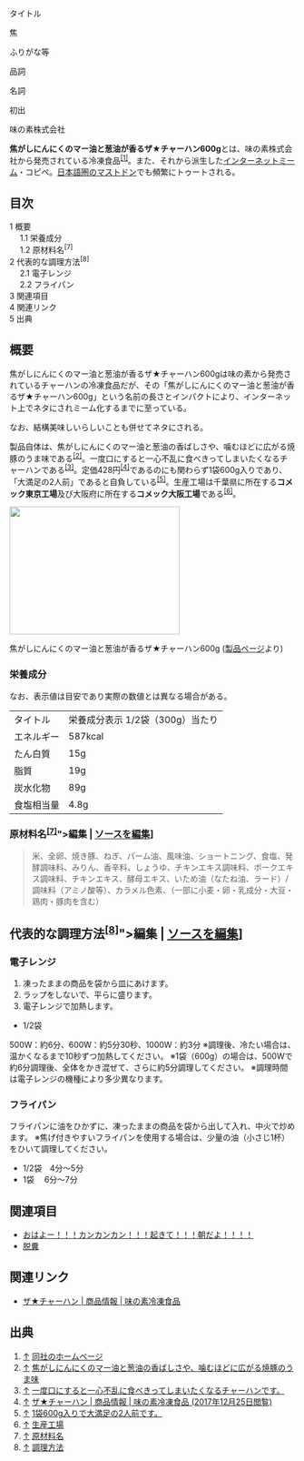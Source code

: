 <div>

タイトル

</div>

焦

ふりがな等

品詞

名詞

初出

味の素株式会社

  
**焦がしにんにくのマー油と葱油が香るザ★チャーハン600g**とは、味の素株式会社から発売されている冷凍食品<sup>[\[1\]](#cite_note-1)</sup>。また、それから派生した[インターネットミーム](/%E3%82%A4%E3%83%B3%E3%82%BF%E3%83%BC%E3%83%8D%E3%83%83%E3%83%88%E3%83%9F%E3%83%BC%E3%83%A0 "インターネットミーム")・コピペ。[日本語圏のマストドン](/%E3%82%AB%E3%83%86%E3%82%B4%E3%83%AA:%E6%97%A5%E6%9C%AC%E3%81%AE%E3%82%A4%E3%83%B3%E3%82%B9%E3%82%BF%E3%83%B3%E3%82%B9 "カテゴリ:日本のインスタンス")でも頻繁にトゥートされる。

<div id="toc">

<div lang="ja" dir="ltr">

## 目次

</div>

-   [1 概要](#.E6.A6.82.E8.A6.81)
    -   [1.1 栄養成分](#.E6.A0.84.E9.A4.8A.E6.88.90.E5.88.86)
    -   [1.2 原材料名<sup>\[7\]</sup>](#.E5.8E.9F.E6.9D.90.E6.96.99.E5.90.8D.5B7.5D)
-   [2 代表的な調理方法<sup>\[8\]</sup>](#.E4.BB.A3.E8.A1.A8.E7.9A.84.E3.81.AA.E8.AA.BF.E7.90.86.E6.96.B9.E6.B3.95.5B8.5D)
    -   [2.1 電子レンジ](#.E9.9B.BB.E5.AD.90.E3.83.AC.E3.83.B3.E3.82.B8)
    -   [2.2 フライパン](#.E3.83.95.E3.83.A9.E3.82.A4.E3.83.91.E3.83.B3)
-   [3 関連項目](#.E9.96.A2.E9.80.A3.E9.A0.85.E7.9B.AE)
-   [4 関連リンク](#.E9.96.A2.E9.80.A3.E3.83.AA.E3.83.B3.E3.82.AF)
-   [5 出典](#.E5.87.BA.E5.85.B8)

</div>

## 概要

焦がしにんにくのマー油と葱油が香るザ★チャーハン600gは味の素から発売されているチャーハンの冷凍食品だが、その「焦がしにんにくのマー油と葱油が香るザ★チャーハン600g」という名前の長さとインパクトにより、インターネット上でネタにされミーム化するまでに至っている。

なお、結構美味しいらしいことも併せてネタにされる。

製品自体は、焦がしにんにくのマー油と葱油の香ばしさや、噛むほどに広がる焼豚のうま味である<sup>[\[2\]](#cite_note-2)</sup>。一度口にすると一心不乱に食べきってしまいたくなるチャーハンである<sup>[\[3\]](#cite_note-3)</sup>。定価428円<sup>[\[4\]](#cite_note-4)</sup>であるのにも関わらず1袋600g入りであり、「大満足の2人前」であると自負している<sup>[\[5\]](#cite_note-5)</sup>。生産工場は千葉県に所在する**コメック東京工場**及び大阪府に所在する**コメック大阪工場**である<sup>[\[6\]](#cite_note-6)</sup>。

<div>

<div>

[<img src="/images/thumb/f/f4/%E3%82%B6%E2%98%85%E3%83%81%E3%83%A3%E3%83%BC%E3%83%8F%E3%83%B3.jpg/300px-%E3%82%B6%E2%98%85%E3%83%81%E3%83%A3%E3%83%BC%E3%83%8F%E3%83%B3.jpg" srcset="/images/f/f4/%E3%82%B6%E2%98%85%E3%83%81%E3%83%A3%E3%83%BC%E3%83%8F%E3%83%B3.jpg 1.5x" width="300" height="225" />](/%E3%83%95%E3%82%A1%E3%82%A4%E3%83%AB:%E3%82%B6%E2%98%85%E3%83%81%E3%83%A3%E3%83%BC%E3%83%8F%E3%83%B3.jpg)

<div>

<div>

[](/%E3%83%95%E3%82%A1%E3%82%A4%E3%83%AB:%E3%82%B6%E2%98%85%E3%83%81%E3%83%A3%E3%83%BC%E3%83%8F%E3%83%B3.jpg "拡大")

</div>

焦がしにんにくのマー油と葱油が香るザ★チャーハン600g (<a href="https://www.ffa.ajinomoto.com/products/detail/id/97" rel="nofollow">製品ページ</a>より)

</div>

</div>

</div>

### 栄養成分

なお、表示値は目安であり実際の数値とは異なる場合がある。

|            |                                  |
|------------|----------------------------------|
| タイトル   | 栄養成分表示 1/2袋（300g）当たり |
| エネルギー | 587kcal                          |
| たん白質   | 15g                              |
| 脂質       | 19g                              |
| 炭水化物   | 89g                              |
| 食塩相当量 | 4.8g                             |

### 原材料名<sup>[\[7\]](#cite_note-7)</sup>"\>編集 \| [ソースを編集](/index.php?title=%E7%84%A6%E3%81%8C%E3%81%97%E3%81%AB%E3%82%93%E3%81%AB%E3%81%8F%E3%81%AE%E3%83%9E%E3%83%BC%E6%B2%B9%E3%81%A8%E8%91%B1%E6%B2%B9%E3%81%8C%E9%A6%99%E3%82%8B%E3%82%B6%E2%98%85%E3%83%81%E3%83%A3%E3%83%BC%E3%83%8F%E3%83%B3600g&action=edit&section=3 "節を編集: 原材料名[7]")\]

> 米、全卵、焼き豚、ねぎ、パーム油、風味油、ショートニング、食塩、発酵調味料、みりん、香辛料、しょうゆ、チキンエキス調味料、ポークエキス調味料、チキンエキス、酵母エキス、いため油（なたね油、ラード）/ 調味料（アミノ酸等）、カラメル色素、（一部に小麦・卵・乳成分・大豆・鶏肉・豚肉を含む）

## 代表的な調理方法<sup>[\[8\]](#cite_note-8)</sup>"\>編集 \| [ソースを編集](/index.php?title=%E7%84%A6%E3%81%8C%E3%81%97%E3%81%AB%E3%82%93%E3%81%AB%E3%81%8F%E3%81%AE%E3%83%9E%E3%83%BC%E6%B2%B9%E3%81%A8%E8%91%B1%E6%B2%B9%E3%81%8C%E9%A6%99%E3%82%8B%E3%82%B6%E2%98%85%E3%83%81%E3%83%A3%E3%83%BC%E3%83%8F%E3%83%B3600g&action=edit&section=4 "節を編集: 代表的な調理方法[8]")\]

### 電子レンジ

1.  凍ったままの商品を袋から皿にあけます。
2.  ラップをしないで、平らに盛ります。
3.  電子レンジで加熱します。

-   1/2袋

500W：約6分、600W：約5分30秒、1000W：約3分 ※調理後、冷たい場合は、温かくなるまで10秒ずつ加熱してください。 ※1袋（600g）の場合は、500Wで約6分調理後、全体をかき混ぜて、さらに約5分調理してください。 ※調理時間は電子レンジの機種により多少異なります。

### フライパン

フライパンに油をひかずに、凍ったままの商品を袋から出して入れ、中火で炒めます。 ※焦げ付きやすいフライパンを使用する場合は、少量の油（小さじ1杯）をひいて調理してください。

-   1/2袋　4分～5分
-   1袋　 6分～7分

## 関連項目

-   [おはよー！！！カンカンカン！！！起きて！！！朝だよ！！！！](/%E3%81%8A%E3%81%AF%E3%82%88%E3%83%BC%EF%BC%81%EF%BC%81%EF%BC%81%E3%82%AB%E3%83%B3%E3%82%AB%E3%83%B3%E3%82%AB%E3%83%B3%EF%BC%81%EF%BC%81%EF%BC%81%E8%B5%B7%E3%81%8D%E3%81%A6%EF%BC%81%EF%BC%81%EF%BC%81%E6%9C%9D%E3%81%A0%E3%82%88%EF%BC%81%EF%BC%81%EF%BC%81%EF%BC%81 "おはよー！！！カンカンカン！！！起きて！！！朝だよ！！！！")
-   [脱糞](/%E8%84%B1%E7%B3%9E "脱糞")

## 関連リンク

-   <a href="https://www.ffa.ajinomoto.com/products/detail/id/97" rel="nofollow">ザ★チャーハン | 商品情報 | 味の素冷凍食品</a>

## 出典

<div>

1.  <span id="cite_note-1">[↑](#cite_ref-1) <a href="https://www.ffa.ajinomoto.com/products/detail/id/97" rel="nofollow">同社のホームページ</a></span>
2.  <span id="cite_note-2">[↑](#cite_ref-2) <a href="https://www.ffa.ajinomoto.com/products/detail/id/97" rel="nofollow">焦がしにんにくのマー油と葱油の香ばしさや、噛むほどに広がる焼豚のうま味</a></span>
3.  <span id="cite_note-3">[↑](#cite_ref-3) <a href="https://www.ffa.ajinomoto.com/products/detail/id/97" rel="nofollow">一度口にすると一心不乱に食べきってしまいたくなるチャーハンです。</a></span>
4.  <span id="cite_note-4">[↑](#cite_ref-4) <a href="http://kakaku.com/item/S0000831619/" rel="nofollow">ザ★チャーハン | 商品情報 | 味の素冷凍食品 (2017年12月25日閲覧)</a></span>
5.  <span id="cite_note-5">[↑](#cite_ref-5) <a href="https://www.ffa.ajinomoto.com/products/detail/id/97" rel="nofollow">1袋600g入りで大満足の2人前です。</a></span>
6.  <span id="cite_note-6">[↑](#cite_ref-6) <a href="https://www.ffa.ajinomoto.com/products/detail/id/97" rel="nofollow">生産工場</a></span>
7.  <span id="cite_note-7">[↑](#cite_ref-7) <a href="https://www.ffa.ajinomoto.com/products/detail/id/97" rel="nofollow">原材料名</a></span>
8.  <span id="cite_note-8">[↑](#cite_ref-8) <a href="https://www.ffa.ajinomoto.com/products/detail/id/97" rel="nofollow">調理方法</a></span>

</div>
